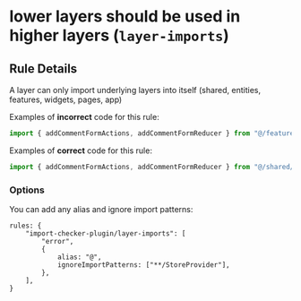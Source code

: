 # lower layers should be used in higher layers (`layer-imports`)

## Rule Details

A layer can only import underlying layers into itself (shared, entities, features, widgets, pages, app)

Examples of **incorrect** code for this rule:

```js
import { addCommentFormActions, addCommentFormReducer } from "@/features/Article"
```

Examples of **correct** code for this rule:

```js
import { addCommentFormActions, addCommentFormReducer } from "@/shared/Button.tsx"
```

### Options



You can add any alias and ignore import patterns:

    rules: {
        "import-checker-plugin/layer-imports": [
            "error",
            {
                alias: "@",
                ignoreImportPatterns: ["**/StoreProvider"],
            },
        ],
    }

